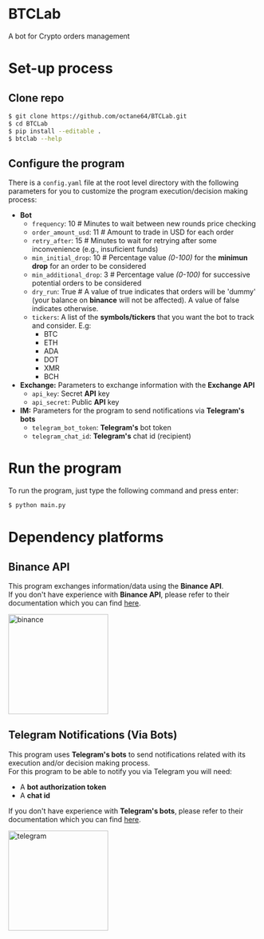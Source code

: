 # BTCLab
A bot for Crypto orders management

# Set-up process

## Clone repo
```sh
$ git clone https://github.com/octane64/BTCLab.git
$ cd BTCLab
$ pip install --editable .
$ btclab --help
```
## Configure the program
There is a `config.yaml` file at the root level directory with the following parameters for you to customize the program execution/decision making process:
- **Bot**
    - `frequency`: 10 # Minutes to wait between new rounds price checking
    - `order_amount_usd`: 11 # Amount to trade in USD for each order
    - `retry_after`: 15 # Minutes to wait for retrying after some inconvenience (e.g., insuficient funds)
    - `min_initial_drop`: 10 # Percentage value _(0-100)_ for the **minimun drop** for an order to be considered
    - `min_additional_drop`: 3 # Percentage value _(0-100)_ for successive potential orders to be considered
    - `dry_run`: True # A value of true indicates that orders will be 'dummy' (your balance on **binance** will not be affected). A value of false indicates otherwise.
    - `tickers`: A list of the **symbols/tickers** that you want the bot to track and consider. E.g:
        - BTC
        - ETH
        - ADA
        - DOT
        - XMR
        - BCH
- **Exchange:** Parameters to exchange information with the **Exchange API**
    - `api_key`: Secret **API** key
    - `api_secret`: Public **API** key
- **IM:** Parameters for the program to send notifications via **Telegram's bots**
    - `telegram_bot_token`: **Telegram's** bot token
    - `telegram_chat_id`: **Telegram's** chat id (recipient)

# Run the program
To run the program, just type the following command and press enter:
```sh
$ python main.py
```
# Dependency platforms
## Binance API
This program exchanges information/data using the **Binance API**.  
If you don't have experience with **Binance API**, please refer to their documentation which you can find [here](https://www.binance.com/en/support/faq/c-6).

<a href="http://www.binance.com" target="_blank">
    <img src="https://public.bnbstatic.com/static/images/common/ogImage.jpg" alt="binance" width="200"/>
</a>

## Telegram Notifications (Via Bots)
This program uses **Telegram's bots** to send notifications related with its execution and/or decision making process.  
For this program to be able to notify you via Telegram you will need:  

- A **bot authorization token**
- A **chat id**

If you don't have experience with **Telegram's bots**, please refer to their documentation which you can find [here](https://core.telegram.org/bots).

<a href="http://www.telegram.com" target="_blank">
    <img src="https://i.blogs.es/a1f566/telegram-hero/450_1000.jpg" alt="telegram" width="200"/>
</a>

